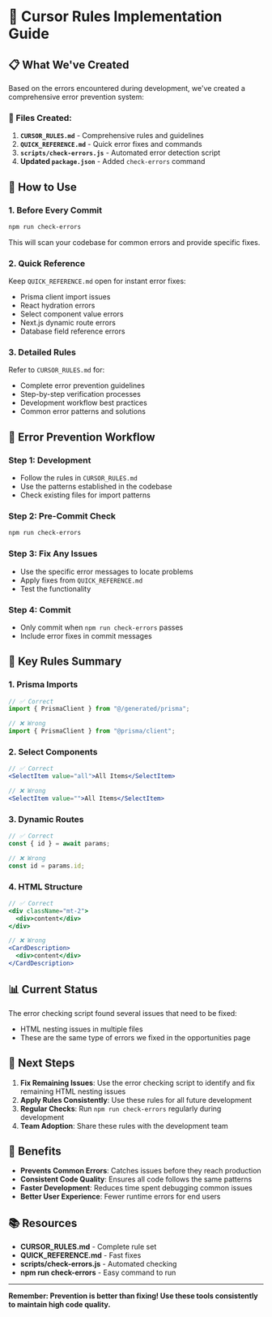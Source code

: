 # 🎯 Cursor Rules Implementation Guide

## 📋 What We've Created

Based on the errors encountered during development, we've created a comprehensive error prevention system:

### 📁 Files Created:

1. **`CURSOR_RULES.md`** - Comprehensive rules and guidelines
2. **`QUICK_REFERENCE.md`** - Quick error fixes and commands
3. **`scripts/check-errors.js`** - Automated error detection script
4. **Updated `package.json`** - Added `check-errors` command

## 🚀 How to Use

### 1. **Before Every Commit**

```bash
npm run check-errors
```

This will scan your codebase for common errors and provide specific fixes.

### 2. **Quick Reference**

Keep `QUICK_REFERENCE.md` open for instant error fixes:

- Prisma client import issues
- React hydration errors
- Select component value errors
- Next.js dynamic route errors
- Database field reference errors

### 3. **Detailed Rules**

Refer to `CURSOR_RULES.md` for:

- Complete error prevention guidelines
- Step-by-step verification processes
- Development workflow best practices
- Common error patterns and solutions

## 🔧 Error Prevention Workflow

### **Step 1: Development**

- Follow the rules in `CURSOR_RULES.md`
- Use the patterns established in the codebase
- Check existing files for import patterns

### **Step 2: Pre-Commit Check**

```bash
npm run check-errors
```

### **Step 3: Fix Any Issues**

- Use the specific error messages to locate problems
- Apply fixes from `QUICK_REFERENCE.md`
- Test the functionality

### **Step 4: Commit**

- Only commit when `npm run check-errors` passes
- Include error fixes in commit messages

## 🎯 Key Rules Summary

### **1. Prisma Imports**

```typescript
// ✅ Correct
import { PrismaClient } from "@/generated/prisma";

// ❌ Wrong
import { PrismaClient } from "@prisma/client";
```

### **2. Select Components**

```jsx
// ✅ Correct
<SelectItem value="all">All Items</SelectItem>

// ❌ Wrong
<SelectItem value="">All Items</SelectItem>
```

### **3. Dynamic Routes**

```typescript
// ✅ Correct
const { id } = await params;

// ❌ Wrong
const id = params.id;
```

### **4. HTML Structure**

```jsx
// ✅ Correct
<div className="mt-2">
  <div>content</div>
</div>

// ❌ Wrong
<CardDescription>
  <div>content</div>
</CardDescription>
```

## 📊 Current Status

The error checking script found several issues that need to be fixed:

- HTML nesting issues in multiple files
- These are the same type of errors we fixed in the opportunities page

## 🔄 Next Steps

1. **Fix Remaining Issues**: Use the error checking script to identify and fix remaining HTML nesting issues
2. **Apply Rules Consistently**: Use these rules for all future development
3. **Regular Checks**: Run `npm run check-errors` regularly during development
4. **Team Adoption**: Share these rules with the development team

## 🎉 Benefits

- **Prevents Common Errors**: Catches issues before they reach production
- **Consistent Code Quality**: Ensures all code follows the same patterns
- **Faster Development**: Reduces time spent debugging common issues
- **Better User Experience**: Fewer runtime errors for end users

## 📚 Resources

- **CURSOR_RULES.md** - Complete rule set
- **QUICK_REFERENCE.md** - Fast fixes
- **scripts/check-errors.js** - Automated checking
- **npm run check-errors** - Easy command to run

---

**Remember: Prevention is better than fixing! Use these tools consistently to maintain high code quality.**
